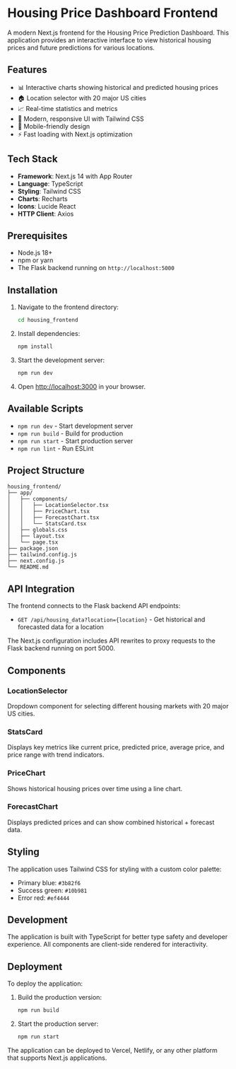 # Housing Price Dashboard Frontend

A modern Next.js frontend for the Housing Price Prediction Dashboard. This application provides an interactive interface to view historical housing prices and future predictions for various locations.

## Features

- 📊 Interactive charts showing historical and predicted housing prices
- 🏠 Location selector with 20 major US cities
- 📈 Real-time statistics and metrics
- 🎨 Modern, responsive UI with Tailwind CSS
- 📱 Mobile-friendly design
- ⚡ Fast loading with Next.js optimization

## Tech Stack

- **Framework**: Next.js 14 with App Router
- **Language**: TypeScript
- **Styling**: Tailwind CSS
- **Charts**: Recharts
- **Icons**: Lucide React
- **HTTP Client**: Axios

## Prerequisites

- Node.js 18+ 
- npm or yarn
- The Flask backend running on `http://localhost:5000`

## Installation

1. Navigate to the frontend directory:
   ```bash
   cd housing_frontend
   ```

2. Install dependencies:
   ```bash
   npm install
   ```

3. Start the development server:
   ```bash
   npm run dev
   ```

4. Open [http://localhost:3000](http://localhost:3000) in your browser.

## Available Scripts

- `npm run dev` - Start development server
- `npm run build` - Build for production
- `npm run start` - Start production server
- `npm run lint` - Run ESLint

## Project Structure

```
housing_frontend/
├── app/
│   ├── components/
│   │   ├── LocationSelector.tsx
│   │   ├── PriceChart.tsx
│   │   ├── ForecastChart.tsx
│   │   └── StatsCard.tsx
│   ├── globals.css
│   ├── layout.tsx
│   └── page.tsx
├── package.json
├── tailwind.config.js
├── next.config.js
└── README.md
```

## API Integration

The frontend connects to the Flask backend API endpoints:

- `GET /api/housing_data?location={location}` - Get historical and forecasted data for a location

The Next.js configuration includes API rewrites to proxy requests to the Flask backend running on port 5000.

## Components

### LocationSelector
Dropdown component for selecting different housing markets with 20 major US cities.

### StatsCard
Displays key metrics like current price, predicted price, average price, and price range with trend indicators.

### PriceChart
Shows historical housing prices over time using a line chart.

### ForecastChart
Displays predicted prices and can show combined historical + forecast data.

## Styling

The application uses Tailwind CSS for styling with a custom color palette:
- Primary blue: `#3b82f6`
- Success green: `#10b981`
- Error red: `#ef4444`

## Development

The application is built with TypeScript for better type safety and developer experience. All components are client-side rendered for interactivity.

## Deployment

To deploy the application:

1. Build the production version:
   ```bash
   npm run build
   ```

2. Start the production server:
   ```bash
   npm run start
   ```

The application can be deployed to Vercel, Netlify, or any other platform that supports Next.js applications. 